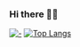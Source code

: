 ### Hi there 👋🏽

<!--
**aneguet/aneguet** is a ✨ _special_ ✨ repository because its `README.md` (this file) appears on your GitHub profile.

Here are some ideas to get you started:

- 🔭 I’m currently working on ...
- 🌱 I’m currently learning ...
- 👯 I’m looking to collaborate on ...
- 🤔 I’m looking for help with ...
- 💬 Ask me about ...
- 📫 How to reach me: ...
- 😄 Pronouns: ...
- ⚡ Fun fact: ...
-->

[![-](https://github-readme-stats.vercel.app/api?username=aneguet&show_icons=true)](https://github.com/aneguet) [![Top Langs](https://github-readme-stats.vercel.app/api/top-langs/?username=aneguet&layout=compact)](https://github.com/aneguet)
